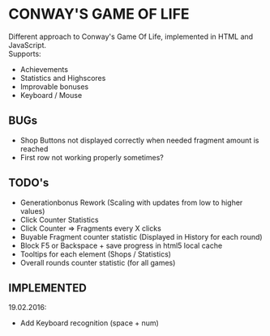 # CONWAY'S GAME OF LIFE

Different approach to Conway's Game Of Life, implemented in HTML and JavaScript.  
Supports:

* Achievements
* Statistics and Highscores
* Improvable bonuses
* Keyboard / Mouse


## BUGs

* Shop Buttons not displayed correctly when needed fragment amount is reached
* First row not working properly sometimes?


## TODO's

* Generationbonus Rework (Scaling with updates from low to higher values)
* Click Counter Statistics
* Click Counter => Fragments every X clicks
* Buyable Fragment counter statistic (Displayed in History for each round)
* Block F5 or Backspace + save progress in html5 local cache
* Tooltips for each element (Shops / Statistics)
* Overall rounds counter statistic (for all games)


## IMPLEMENTED
19.02.2016:
* Add Keyboard recognition (space + num)
